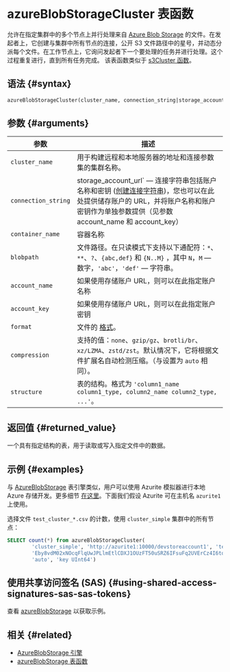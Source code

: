 
# azureBlobStorageCluster 表函数

允许在指定集群中的多个节点上并行处理来自 [Azure Blob Storage](https://azure.microsoft.com/en-us/products/storage/blobs) 的文件。在发起者上，它创建与集群中所有节点的连接，公开 S3 文件路径中的星号，并动态分派每个文件。在工作节点上，它询问发起者下一个要处理的任务并进行处理。这个过程重复进行，直到所有任务完成。
该表函数类似于 [s3Cluster 函数](../../sql-reference/table-functions/s3Cluster.md)。

## 语法 {#syntax}

```sql
azureBlobStorageCluster(cluster_name, connection_string|storage_account_url, container_name, blobpath, [account_name, account_key, format, compression, structure])
```

## 参数 {#arguments}

| 参数                | 描述                                                                                                                                                                                                                                                                                                                                                                                                                                                                                                       |
|---------------------|-------------------------------------------------------------------------------------------------------------------------------------------------------------------------------------------------------------------------------------------------------------------------------------------------------------------------------------------------------------------------------------------------------------------------------------------------------------------------------------------------------------------|
| `cluster_name`      | 用于构建远程和本地服务器的地址和连接参数集的集群名称。                                                                                                                                                                                                                                                                                                                                                                                                                                                        |
| `connection_string` | storage_account_url` — 连接字符串包括账户名称和密钥 ([创建连接字符串](https://learn.microsoft.com/en-us/azure/storage/common/storage-configure-connection-string?toc=%2Fazure%2Fstorage%2Fblobs%2Ftoc.json&bc=%2Fazure%2Fstorage%2Fblobs%2Fbreadcrumb%2Ftoc.json#configure-a-connection-string-for-an-azure-storage-account))，您也可以在此处提供储存账户的 URL，并将账户名称和账户密钥作为单独参数提供（见参数 account_name 和 account_key） | 
| `container_name`    | 容器名称                                                                                                                                                                                                                                                                                                                                                                                                                                                                                                    |                                                                                                                                                                                                                                                                                                                                                                                                                                                                                                    
| `blobpath`          | 文件路径。在只读模式下支持以下通配符：`*`、`**`、`?`、`{abc,def}` 和 `{N..M}` ，其中 `N`，`M` — 数字，`'abc'`，`'def'` — 字符串。                                                                                                                                                                                                                                                                                                                                                          |
| `account_name`      | 如果使用存储账户 URL，则可以在此指定账户名称                                                                                                                                                                                                                                                                                                                                                                                                                                                               |
| `account_key`       | 如果使用存储账户 URL，则可以在此指定账户密钥                                                                                                                                                                                                                                                                                                                                                                                                                                                                |
| `format`            | 文件的 [格式](/sql-reference/formats)。                                                                                                                                                                                                                                                                                                                                                                                                                                                                  |
| `compression`       | 支持的值：`none`、`gzip/gz`、`brotli/br`、`xz/LZMA`、`zstd/zst`。默认情况下，它将根据文件扩展名自动检测压缩。（与设置为 `auto` 相同）。                                                                                                                                                                                                                                                                                                                                                     |
| `structure`         | 表的结构。格式为 `'column1_name column1_type, column2_name column2_type, ...'`。                                                                                                                                                                                                                                                                                                                                                                                                                        |

## 返回值 {#returned_value}

一个具有指定结构的表，用于读取或写入指定文件中的数据。

## 示例 {#examples}

与 [AzureBlobStorage](/engines/table-engines/integrations/azureBlobStorage) 表引擎类似，用户可以使用 Azurite 模拟器进行本地 Azure 存储开发。更多细节 [在这里](https://learn.microsoft.com/en-us/azure/storage/common/storage-use-azurite?tabs=docker-hub%2Cblob-storage)。下面我们假设 Azurite 可在主机名 `azurite1` 上使用。

选择文件 `test_cluster_*.csv` 的计数，使用 `cluster_simple` 集群中的所有节点：

```sql
SELECT count(*) from azureBlobStorageCluster(
        'cluster_simple', 'http://azurite1:10000/devstoreaccount1', 'testcontainer', 'test_cluster_count.csv', 'devstoreaccount1',
        'Eby8vdM02xNOcqFlqUwJPLlmEtlCDXJ1OUzFT50uSRZ6IFsuFq2UVErCz4I6tq/K1SZFPTOtr/KBHBeksoGMGw==', 'CSV',
        'auto', 'key UInt64')
```

## 使用共享访问签名 (SAS) {#using-shared-access-signatures-sas-sas-tokens}

查看 [azureBlobStorage](/sql-reference/table-functions/azureBlobStorage#using-shared-access-signatures-sas-sas-tokens) 以获取示例。

## 相关 {#related}

- [AzureBlobStorage 引擎](../../engines/table-engines/integrations/azureBlobStorage.md)
- [azureBlobStorage 表函数](../../sql-reference/table-functions/azureBlobStorage.md)
